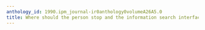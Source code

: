 ```yaml
---
anthology_id: 1990.ipm_journal-ir0anthology0volumeA26A5.0
title: Where should the person stop and the information search interface start?
---
```

